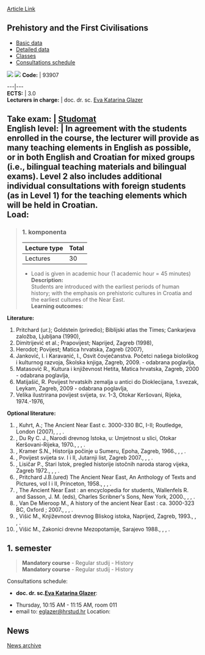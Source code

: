 [Article Link](https://www.fhs.hr/en/course/patfc)

## Prehistory and the First Civilisations
  * [Basic data](https://www.fhs.hr/en/course/patfc#v1id-523812_287708_1_0 "Basic data")
  * [Detailed data](https://www.fhs.hr/en/course/patfc#v1id-523812_287708_1_1 "Detailed data")
  * [Classes](https://www.fhs.hr/en/course/patfc#v1id-523812_287708_1_2 "Classes")
  * [Consultations schedule](https://www.fhs.hr/en/course/patfc#v1id-523812_287708_1_3 "Consultations schedule")


[![](https://www.fhs.hr/img/flags/gif/hr.gif)](https://www.fhs.hr/predmet/ppc) [![](https://www.fhs.hr/img/flags/gif/gb.gif)](https://www.fhs.hr/en/course/patfc)
**Code:** |  93907  
  
---|---  
**ECTS:** |  3.0   
**Lecturers in charge:** |  doc. dr. sc. [Eva Katarina Glazer](https://www.fhs.hr/staff/eva_katarina.glazer)   
  
**Take exam:** |  [Studomat](http://www.isvu.hr/studomat)  
**English level:** |  In agreement with the students enrolled in the course, the lecturer will provide as many teaching elements in English as possible, or in both English and Croatian for mixed groups (i.e., bilingual teaching materials and bilingual exams). Level 2 also includes additional individual consultations with foreign students (as in Level 1) for the teaching elements which will be held in Croatian.   
**Load:**  
---  
> ### 1. komponenta
> | Lecture type | Total  
> ---|---  
> Lectures | 30  
> * Load is given in academic hour (1 academic hour = 45 minutes)   
**Description:**  
> Students are introduced with the earliest periods of human history; with the emphasis on prehistoric cultures in Croatia and the earliest cultures of the Near East.  
**Learning outcomes:**  

  
**Literature:**  
  1. Pritchard (ur.); Goldstein (priredio); Biblijski atlas the Times; Cankarjeva založba, Ljubljana (1990), 
  2. Dimitrijević et al.; Prapovijest; Naprijed, Zagreb (1998), 
  3. Herodot; Povijest; Matica hrvatska, Zagreb (2007), 
  4. Janković, I. i Karavanić, I., Osvit čovječanstva. Početci našega biološkog i kulturnog razvoja, Školska knjiga, Zagreb, 2009. - odabrana poglavlja, 
  5. Matasović R., Kultura i književnost Hetita, Matica hrvatska, Zagreb, 2000 - odabrana poglavlja, 
  6. Matijašić, R. Povijest hrvatskih zemalja u antici do Dioklecijana, 1.svezak, Leykam, Zagreb, 2009 - odabrana poglavlja, 
  7. Velika ilustrirana povijest svijeta, sv. 1-3, Otokar Keršovani, Rijeka, 1974.-1976, 

  
**Optional literature:**  
  1. , Kuhrt, A.; The Ancient Near East c. 3000-330 BC, I-II; Routledge, London (2007), , , .
  2. , Du Ry C. J., Narodi drevnog Istoka, u: Umjetnost u slici, Otokar Keršovani-Rijeka, 1970., , , .
  3. , Kramer S.N., Historija počinje u Sumeru, Epoha, Zagreb, 1966., , , .
  4. , Povijest svijeta sv. I i II, Jutarnji list, Zagreb 2007., , , .
  5. , Lisičar P., Stari Istok, pregled historije istočnih naroda starog vijeka, Zagreb 1972., , , .
  6. , Pritchard J.B.(ured) The Ancient Near East, An Anthology of Texts and Pictures, vol I i II, Princeton, 1958., , , .
  7. , The Ancient Near East : an encyclopedia for students, Wallenfels R. and Sasson, J. M. (eds), Charles Scribner's Sons, New York, 2000., , , .
  8. , Van De Mieroop M., A history of the ancient Near East : ca. 3000-323 BC, Oxford ; 2007., , , .
  9. , Višić M., Književnost drevnog Bliskog istoka, Naprijed, Zagreb, 1993., , , .
  10. , Višić M., Zakonici drevne Mezopotamije, Sarajevo 1988., , , .

  
**1. semester**  
---  
> **Mandatory course** - Regular studij - History  
>  **Mandatory course** - Regular studij - History  
>   
Consultations schedule: 
  * **doc. dr. sc.[Eva Katarina Glazer](https://www.fhs.hr/staff/eva_katarina.glazer)**: 
- Thursday, 10:15 AM - 11:15 AM, room 011
- email to: eglazer@hrstud.hr
Location: 


## News
[News archive](https://www.fhs.hr/en/course/patfc?@=20q3c#news_84300 "News archive")
